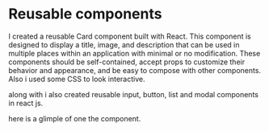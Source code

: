 # Reusable components

I created a reusable Card component built with React. This component is designed to display a title, image, and description that can be used in multiple places within an application with minimal or no modification. These components should be self-contained, accept props to customize their behavior and appearance, and be easy to compose with other components. Also i used some CSS to look interactive.

along with i also created reusable input, button, list and modal components in react js.

here is a glimple of one the component.


